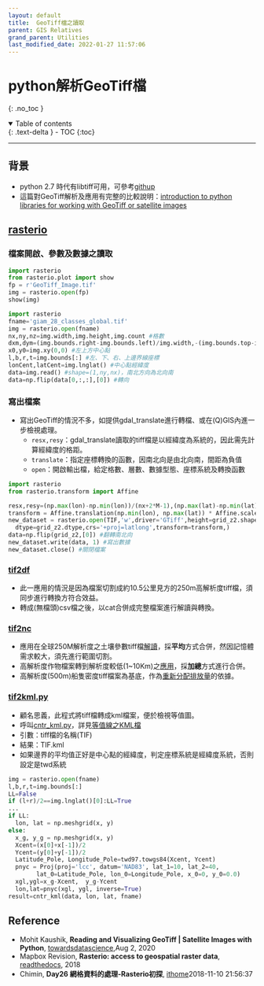 ```yaml
---
layout: default
title:  GeoTiff檔之讀取
parent: GIS Relatives
grand_parent: Utilities
last_modified_date: 2022-01-27 11:57:06
---
```


# python解析GeoTiff檔
{: .no_toc }

<details open markdown="block">
  <summary>
    Table of contents
  </summary>
  {: .text-delta }
- TOC
{:toc}
</details>

---
## 背景
- python 2.7 時代有libtiff可用，可參考[githup](https://github.com/pearu/pylibtiff)
- 這篇對GeoTiff解析及應用有完整的比較說明：[introduction to python libraries for working with GeoTiff or satellite images](https://towardsdatascience.com/reading-and-visualizing-geotiff-images-with-python-8dcca7a74510)

## [rasterio](https://rasterio.readthedocs.io/en/latest/)
### 檔案開啟、參數及數據之讀取

```python
import rasterio
from rasterio.plot import show
fp = r'GeoTiff_Image.tif'
img = rasterio.open(fp)
show(img)
```

```python
import rasterio
fname='giam_28_classes_global.tif'
img = rasterio.open(fname)
nx,ny,nz=img.width,img.height,img.count #格數
dxm,dym=(img.bounds.right-img.bounds.left)/img.width,-(img.bounds.top-img.bounds.bottom)/img.height #間距
x0,y0=img.xy(0,0) #左上方中心點
l,b,r,t=img.bounds[:] #左、下、右、上邊界線座標
lonCent,latCent=img.lnglat() #中心點經緯度
data=img.read() #shape=(1,ny,nx)，南北方向為北向南
data=np.flip(data[0,:,:],[0]) #轉向
```

### 寫出檔案
- 寫出GeoTiff的情況不多，如提供gdal_translate進行轉檔、或在(Q)GIS內進一步檢視處理。
  - `resx,resy`：gdal_translate讀取的tiff檔是以經緯度為系統的，因此需先計算經緯度的格距。
  - `translate`：指定座標轉換的函數，因南北向是由北向南，間距為負值
  - `open`：開啟輸出檔，給定格數、層數、數據型態、座標系統及轉換函數

```python
import rasterio
from rasterio.transform import Affine

resx,resy=(np.max(lon)-np.min(lon))/(nx+2*M-1),(np.max(lat)-np.min(lat))/(ny+2*M-1)
transform = Affine.translation(np.min(lon), np.max(lat)) * Affine.scale(resx, -resy)
new_dataset = rasterio.open(TIF,'w',driver='GTiff',height=grid_z2.shape[0],width=grid_z2.shape[1],count=1,
  dtype=grid_z2.dtype,crs='+proj=latlong',transform=transform,)  
data=np.flip(grid_z2,[0]) #翻轉南北向
new_dataset.write(data, 1) #寫出數據
new_dataset.close() #關閉檔案
```

### [tif2df](https://sinotec2.github.io/Focus-on-Air-Quality/GridModels/LAND/Soils/#tiff2df)
- 此一應用的情況是因為檔案切割成約10.5公里見方的250m高解析度tiff檔，須同步進行轉換方符合效益。
- 轉成(無檔頭)csv檔之後，以cat合併成完整檔案進行解讀與轉換。

### [tif2nc](https://sinotec2.github.io/Focus-on-Air-Quality/GridModels/LAND/Crops/#tif2nc)
- 應用在全球250M解析度之土壤參數tiff檔[解讀](https://sinotec2.github.io/Focus-on-Air-Quality/GridModels/LAND/Soils/#tiff2nc)，採**平均**方式合併，然因記憶體需求較大，須先進行範圍切割。
- 高解析度作物檔案轉到解析度較低(1~10Km)之[應用](https://sinotec2.github.io/Focus-on-Air-Quality/GridModels/LAND/Crops/#tif2nc)，採**加總**方式進行合併。
- 高解析度(500m)船隻密度tiff檔案為基底，作為[重新分配排放量](/Focus-on-Air-Quality/Global_Regional_Emission/EDGARv5/ShipDensity/)的依據。

### [tif2kml.py](https://github.com/sinotec2/Focus-on-Air-Quality/blob/main/utilities/GIS/tif2kml.py)
- 顧名思義，此程式將tiff檔轉成kml檔案，便於檢視等值圖。
- 呼叫[cntr_kml.py](https://github.com/sinotec2/Focus-on-Air-Quality/blob/main/utilities/GIS/cntr_kml.py)，詳見[等值線之KML檔](https://sinotec2.github.io/Focus-on-Air-Quality/utilities/GIS/wr_kml/)
- 引數：tiff檔的名稱(TIF)
- 結果：TIF.kml
- 如果邊界的平均值正好是中心點的經緯度，判定座標系統是經緯度系統，否則設定是twd系統

```python
img = rasterio.open(fname)
l,b,r,t=img.bounds[:]
LL=False
if (l+r)/2==img.lnglat()[0]:LL=True
...
if LL:
  lon, lat = np.meshgrid(x, y)
else:
  x_g, y_g = np.meshgrid(x, y)
  Xcent=(x[0]+x[-1])/2
  Ycent=(y[0]+y[-1])/2
  Latitude_Pole, Longitude_Pole=twd97.towgs84(Xcent, Ycent)
  pnyc = Proj(proj='lcc', datum='NAD83', lat_1=10, lat_2=40,
        lat_0=Latitude_Pole, lon_0=Longitude_Pole, x_0=0, y_0=0.0)
  xgl,ygl=x_g-Xcent,  y_g-Ycent
  lon,lat=pnyc(xgl, ygl, inverse=True)
result=cntr_kml(data, lon, lat, fname)
```

## Reference
- Mohit Kaushik, **Reading and Visualizing GeoTiff \| Satellite Images with Python**, [towardsdatascience](https://towardsdatascience.com/reading-and-visualizing-geotiff-images-with-python-8dcca7a74510),Aug 2, 2020
- Mapbox Revision, **Rasterio: access to geospatial raster data**, [readthedocs](https://rasterio.readthedocs.io/en/latest/), 2018
- Chimin, **Day26 網格資料的處理-Rasterio初探**, [ithome](https://ithelp.ithome.com.tw/articles/10209222)2018-11-10 21:56:37